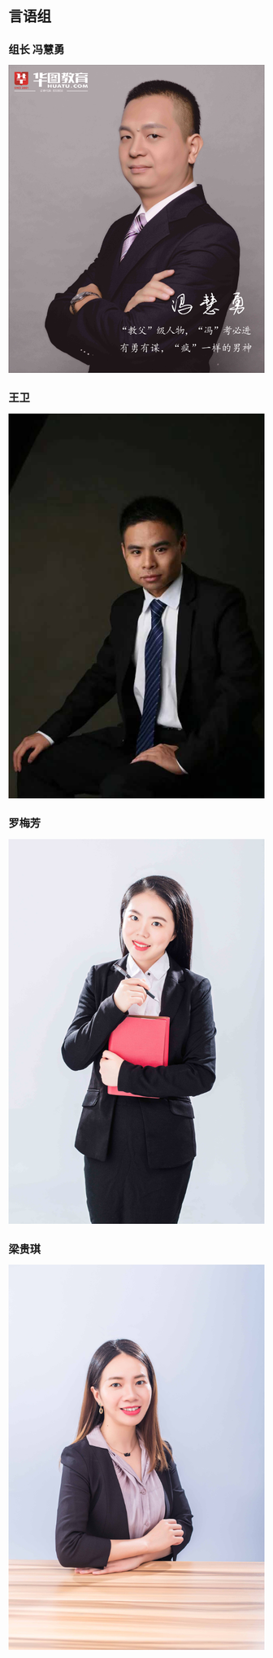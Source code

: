 # 言语组

## 组长 冯慧勇

![&#x6C5F;&#x6E56;&#x4EBA;&#x79F0;&#xFF1A;&#x51AF;&#x8001;&#x5927;/&#x8001;&#x51AF;](../../.gitbook/assets/feng-hui-yong-xiang-pian.jpg)

## 王卫

![&#x6C5F;&#x6E56;&#x4EBA;&#x79F0;&#xFF1A;&#x9694;&#x58C1;&#x8001;&#x738B;](../../.gitbook/assets/wang-wei-kao-bei.jpg)

## 罗梅芳

![](../../.gitbook/assets/luo-mei-fang.jpg)

## 梁贵琪

![](../../.gitbook/assets/liang-gui-qi-kao-bei.jpg)

